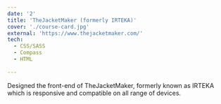 ```yaml
---
date: '2'
title: 'TheJacketMaker (formerly IRTEKA)'
cover: './course-card.jpg'
external: 'https://www.thejacketmaker.com/'
tech:
  - CSS/SASS
  - Compass
  - HTML
  
---
```


Designed the front-end of TheJacketMaker, formerly known as IRTEKA which is responsive and compatible on all range of devices.



